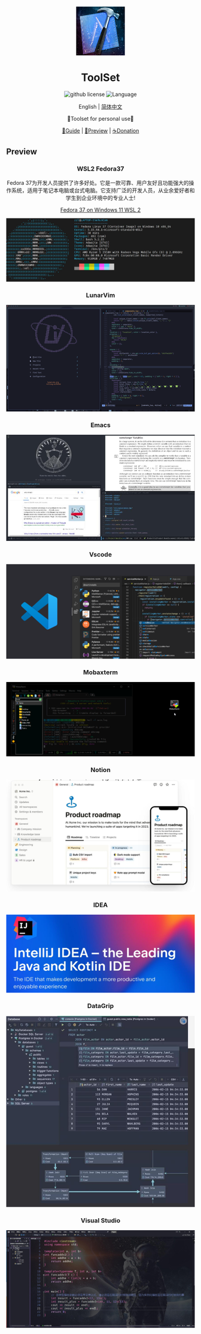 <p align="center">
    <img src="./src/logo.jpg" style="width: 130px; height: 130px;">
</p>

<h1 align="center">ToolSet</h1>

<div align="center">

![github license](https://img.shields.io/github/license/theRunCom/ToolSet)
![Language](https://img.shields.io/badge/language-markdown-brightgreen)


English | [简体中文](README_ZH.md)

🔧Toolset for personal use🔧

[📝Guide](https://github.com/theRunCom/ToolSet/wiki) |
[🔭Preview](#Preview) |
[☕Donation](#Donation)
</div>

## Preview

<div align="center">

### **WSL2 Fedora37**

Fedora 37为开发人员提供了许多好处。它是一款可靠、用户友好且功能强大的操作系统，适用于笔记本电脑或台式电脑。它支持广泛的开发人员，从业余爱好者和学生到企业环境中的专业人士!

[Fedora 37 on Windows 11 WSL 2](https://github.com/theRunCom/ToolSet/wiki/Fedora-37-on-Windows-11-WSL-2)

![preview_Fedora37](src/Fedora.jpg)

### **LunarVim**

![preview_LunarVim](src/LunarVim.png)

### **Emacs**

![preview_Emacs](src/Emacs.jpg)

### **Vscode**

![preview_Vscode](src/Vscode.png)

### **Mobaxterm**

![preview_Mobaxterm](src/Mobaxterm.png)

### **Notion**

![preview_Notion](src/Notion.jpg)

### **IDEA**

![preview_IDEA](src/IDEA.jpg)

### **DataGrip**

![preview_DataGrip](src/DataGrip.jpg)

### **Visual Studio**

![preview_Visual Studio](src/VS.jpg)

</div>
